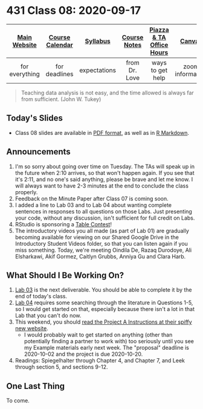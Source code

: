 # 431 Class 08: 2020-09-17

[Main Website](https://thomaselove.github.io/431/) | [Course Calendar](https://thomaselove.github.io/431/calendar.html) | [Syllabus](https://thomaselove.github.io/431-2020-syllabus/) | [Course Notes](https://thomaselove.github.io/431-notes/) | [Piazza & TA Office Hours](https://thomaselove.github.io/431/contact.html) | [Canvas](https://canvas.case.edu) | [Data and Code](https://thomaselove.github.io/431/data_index.html)
:-----------: | :--------------: | :----------: | :---------: | :-------------: | :-----------: | :------------:
for everything | for deadlines | expectations | from Dr. Love | ways to get help | zoom information | for downloads

> Teaching data analysis is not easy, and the time allowed is always far from sufficient. (John W. Tukey)

## Today's Slides

- Class 08 slides are available in [PDF format](https://github.com/THOMASELOVE/431-2020/blob/master/classes/class08/431_class-08-slides_2020.pdf), as well as in [R Markdown](https://github.com/THOMASELOVE/431-2020/blob/master/classes/class08/431_class-08-slides_2020.Rmd).

## Announcements

1. I'm so sorry about going over time on Tuesday. The TAs will speak up in the future when 2:10 arrives, so that won't happen again. If you see that it's 2:11, and no one's said anything, please be brave and let me know. I will always want to have 2-3 minutes at the end to conclude the class properly.
2. Feedback on the Minute Paper after Class 07 is coming soon.
3. I added a line to Lab 03 and to Lab 04 about wanting complete sentences in responses to all questions on those Labs. Just presenting your code, without any discussion, isn't sufficient for full credit on Labs.
4. RStudio is sponsoring a [Table Contest](https://blog.rstudio.com/2020/09/15/announcing-the-2020-rstudio-table-contest/)!
5. The introductory videos you all made (as part of Lab 01) are gradually becoming available for viewing on our Shared Google Drive in the Introductory Student Videos folder, so that you can listen again if you miss something. Today, we're meeting Oindila De, Razaq Durodoye, Ali Elsharkawi, Akif Gormez, Caitlyn Grubbs, Anniya Gu and Clara Harb.

## What Should I Be Working On?

1. [Lab 03](https://github.com/THOMASELOVE/431-2020/blob/master/labs/lab03/lab03.md) is the next deliverable. You should be able to complete it by the end of today's class.
2. [Lab 04](https://github.com/THOMASELOVE/431-2020/blob/master/labs/lab04/lab04.md) requires some searching through the literature in Questions 1-5, so I would get started on that, especially because there isn't a lot in that Lab that you can't do now.
3. This weekend, you should [read the Project A Instructions at their spiffy new website](https://thomaselove.github.io/431-2020-projectA/). 
    - I would probably wait to get started on anything (other than potentially finding a partner to work with) too seriously until you see my Example materials early next week. The "proposal" deadline is 2020-10-02 and the project is due 2020-10-20.
4. Readings: Spiegelhalter through Chapter 4, and Chapter 7, and Leek through section 5, and sections 9-12.

## One Last Thing

To come.



